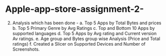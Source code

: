 # Apple-app-store-assignment-2-
2.	Analysis which has been done - 
a.	Top 5 Apps by Total Bytes and prices
b.	Top 5 Primary Genre by Avg Ratings
c.	Top and Bottom 10 Apps by supported languages 
d.	Top 5 Apps by Avg rating and Current version Av ratings.
e.	Age group and Bytes group wise Analysis (Price and Total ratings)
f.	Created a Slicer on Supported Devices and Number of Screenshots.
